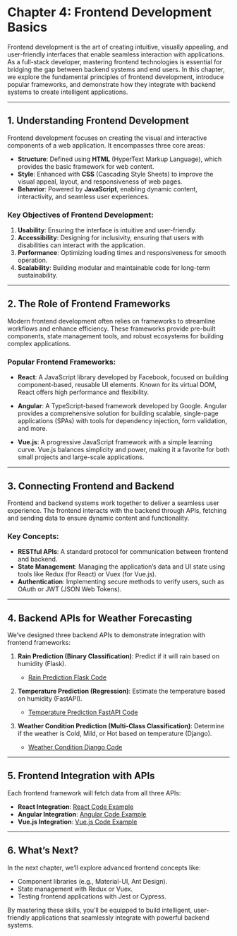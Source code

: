 
# Chapter 4: Frontend Development Basics

Frontend development is the art of creating intuitive, visually appealing, and user-friendly interfaces that enable seamless interaction with applications. As a full-stack developer, mastering frontend technologies is essential for bridging the gap between backend systems and end users. In this chapter, we explore the fundamental principles of frontend development, introduce popular frameworks, and demonstrate how they integrate with backend systems to create intelligent applications.

---

## 1. Understanding Frontend Development

Frontend development focuses on creating the visual and interactive components of a web application. It encompasses three core areas:

- **Structure**: Defined using **HTML** (HyperText Markup Language), which provides the basic framework for web content.
- **Style**: Enhanced with **CSS** (Cascading Style Sheets) to improve the visual appeal, layout, and responsiveness of web pages.
- **Behavior**: Powered by **JavaScript**, enabling dynamic content, interactivity, and seamless user experiences.

### Key Objectives of Frontend Development:
1. **Usability**: Ensuring the interface is intuitive and user-friendly.
2. **Accessibility**: Designing for inclusivity, ensuring that users with disabilities can interact with the application.
3. **Performance**: Optimizing loading times and responsiveness for smooth operation.
4. **Scalability**: Building modular and maintainable code for long-term sustainability.

---

## 2. The Role of Frontend Frameworks

Modern frontend development often relies on frameworks to streamline workflows and enhance efficiency. These frameworks provide pre-built components, state management tools, and robust ecosystems for building complex applications.

### Popular Frontend Frameworks:

- **React**: A JavaScript library developed by Facebook, focused on building component-based, reusable UI elements. Known for its virtual DOM, React offers high performance and flexibility.

- **Angular**: A TypeScript-based framework developed by Google. Angular provides a comprehensive solution for building scalable, single-page applications (SPAs) with tools for dependency injection, form validation, and more.

- **Vue.js**: A progressive JavaScript framework with a simple learning curve. Vue.js balances simplicity and power, making it a favorite for both small projects and large-scale applications.

---

## 3. Connecting Frontend and Backend

Frontend and backend systems work together to deliver a seamless user experience. The frontend interacts with the backend through APIs, fetching and sending data to ensure dynamic content and functionality.

### Key Concepts:

- **RESTful APIs**: A standard protocol for communication between frontend and backend.
- **State Management**: Managing the application’s data and UI state using tools like Redux (for React) or Vuex (for Vue.js).
- **Authentication**: Implementing secure methods to verify users, such as OAuth or JWT (JSON Web Tokens).

---

## 4. Backend APIs for Weather Forecasting

We’ve designed three backend APIs to demonstrate integration with frontend frameworks:

1. **Rain Prediction (Binary Classification)**: Predict if it will rain based on humidity (Flask).
   - [Rain Prediction Flask Code](code/rain_prediction_flask.py)
   
2. **Temperature Prediction (Regression)**: Estimate the temperature based on humidity (FastAPI).
   - [Temperature Prediction FastAPI Code](code/temperature_prediction_fastapi.py)
   
3. **Weather Condition Prediction (Multi-Class Classification)**: Determine if the weather is Cold, Mild, or Hot based on temperature (Django).
   - [Weather Condition Django Code](code/weather_condition_django.py)

---

## 5. Frontend Integration with APIs

Each frontend framework will fetch data from all three APIs:

- **React Integration**: [React Code Example](code/App.js)
- **Angular Integration**: [Angular Code Example](code/app.component.ts)
- **Vue.js Integration**: [Vue.js Code Example](code/App.vue)

---

## 6. What’s Next?

In the next chapter, we’ll explore advanced frontend concepts like:

- Component libraries (e.g., Material-UI, Ant Design).
- State management with Redux or Vuex.
- Testing frontend applications with Jest or Cypress.

By mastering these skills, you’ll be equipped to build intelligent, user-friendly applications that seamlessly integrate with powerful backend systems.
